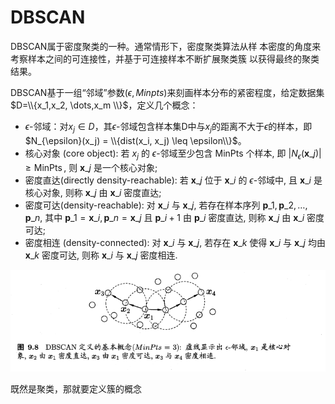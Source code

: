 # DBSCAN


DBSCAN属于密度聚类的一种。通常情形下，密度聚类算法从样
本密度的角度来考察样本之间的可连接性，并基于可连接样本不断扩展聚类簇
以获得最终的聚类结果。

DBSCAN基于一组“邻域”参数$(\epsilon, Minpts)$来刻画样本分布的紧密程度，给定数据集$D=\\{x_1,x_2, \dots,x_m \\}$，定义几个概念：

- $\epsilon$-邻域：对$x_j\in D$，其$\epsilon$-邻域包含样本集D中与$x_j$的距离不大于$\epsilon$的样本，即$N_{\epsilon}(x_j) = \\{dist(x_i, x_j) \leq \epsilon\\}$。
- 核心对象 (core object): 若 $x_j$ 的 $\epsilon$-邻域至少包含 MinPts 个样本, 即 $\left|N_\epsilon\left(\boldsymbol{x}\_j\right)\right| \geqslant \operatorname{MinPts}$, 则 $\boldsymbol{x}\_j$ 是一个核心对象;
- 密度直达(directly density-reachable): 若 $\boldsymbol{x}\_j$ 位于 $\boldsymbol{x}\_i$ 的 $\epsilon$-邻域中, 且 $\boldsymbol{x}\_i$ 是 核心对象, 则称 $\boldsymbol{x}\_j$ 由 $\boldsymbol{x}\_i$ 密度直达;
- 密度可达(density-reachable): 对 $\boldsymbol{x}\_i$ 与 $\boldsymbol{x}\_j$, 若存在样本序列 $\boldsymbol{p}\_1, \boldsymbol{p}\_2, \ldots, \boldsymbol{p}\_n$, 其中 $\boldsymbol{p}\_1=\boldsymbol{x}\_i, \boldsymbol{p}\_n=\boldsymbol{x}\_j$ 且 $\boldsymbol{p}\_{i+1}$ 由 $\boldsymbol{p}\_i$ 密度直达, 则称 $\boldsymbol{x}\_j$ 由 $\boldsymbol{x}\_i$ 密度可达;
- 密度相连 (density-connected): 对 $\boldsymbol{x}\_i$ 与 $\boldsymbol{x}\_j$, 若存在 $\boldsymbol{x}\_k$ 使得 $\boldsymbol{x}\_i$ 与 $\boldsymbol{x}\_j$ 均由 $\boldsymbol{x}\_k$ 密度可达, 则称 $\boldsymbol{x}\_i$ 与 $\boldsymbol{x}\_j$ 密度相连.

![](image/Pasted%20image%2020221108220448.png)

既然是聚类，那就要定义簇的概念


